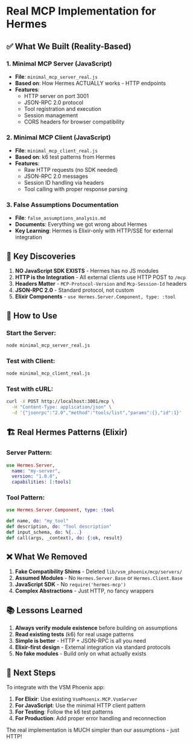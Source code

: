 # Real MCP Implementation for Hermes

## ✅ What We Built (Reality-Based)

### 1. Minimal MCP Server (JavaScript)
- **File**: `minimal_mcp_server_real.js`
- **Based on**: How Hermes ACTUALLY works - HTTP endpoints
- **Features**:
  - HTTP server on port 3001
  - JSON-RPC 2.0 protocol
  - Tool registration and execution
  - Session management
  - CORS headers for browser compatibility

### 2. Minimal MCP Client (JavaScript)
- **File**: `minimal_mcp_client_real.js`
- **Based on**: k6 test patterns from Hermes
- **Features**:
  - Raw HTTP requests (no SDK needed)
  - JSON-RPC 2.0 messages
  - Session ID handling via headers
  - Tool calling with proper response parsing

### 3. False Assumptions Documentation
- **File**: `false_assumptions_analysis.md`
- **Documents**: Everything we got wrong about Hermes
- **Key Learning**: Hermes is Elixir-only with HTTP/SSE for external integration

## 🎯 Key Discoveries

1. **NO JavaScript SDK EXISTS** - Hermes has no JS modules
2. **HTTP is the Integration** - All external clients use HTTP POST to `/mcp`
3. **Headers Matter** - `MCP-Protocol-Version` and `Mcp-Session-Id` headers
4. **JSON-RPC 2.0** - Standard protocol, not custom
5. **Elixir Components** - `use Hermes.Server.Component, type: :tool`

## 🚀 How to Use

### Start the Server:
```bash
node minimal_mcp_server_real.js
```

### Test with Client:
```bash
node minimal_mcp_client_real.js
```

### Test with cURL:
```bash
curl -X POST http://localhost:3001/mcp \
  -H "Content-Type: application/json" \
  -d '{"jsonrpc":"2.0","method":"tools/list","params":{},"id":1}'
```

## 🏗️ Real Hermes Patterns (Elixir)

### Server Pattern:
```elixir
use Hermes.Server,
  name: "my-server",
  version: "1.0.0",
  capabilities: [:tools]
```

### Tool Pattern:
```elixir
use Hermes.Server.Component, type: :tool

def name, do: "my_tool"
def description, do: "Tool description"
def input_schema, do: %{...}
def call(args, _context), do: {:ok, result}
```

## ❌ What We Removed

1. **Fake Compatibility Shims** - Deleted `lib/vsm_phoenix/mcp/servers/`
2. **Assumed Modules** - No `Hermes.Server.Base` or `Hermes.Client.Base`
3. **JavaScript SDK** - No `require('hermes-mcp')`
4. **Complex Abstractions** - Just HTTP, no fancy wrappers

## 📚 Lessons Learned

1. **Always verify module existence** before building on assumptions
2. **Read existing tests** (k6) for real usage patterns
3. **Simple is better** - HTTP + JSON-RPC is all you need
4. **Elixir-first design** - External integration via standard protocols
5. **No fake modules** - Build only on what actually exists

## 🔧 Next Steps

To integrate with the VSM Phoenix app:

1. **For Elixir**: Use existing `VsmPhoenix.MCP.VsmServer` 
2. **For JavaScript**: Use the minimal HTTP client pattern
3. **For Testing**: Follow the k6 test patterns
4. **For Production**: Add proper error handling and reconnection

The real implementation is MUCH simpler than our assumptions - just HTTP!